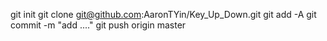 git init
git clone git@github.com:AaronTYin/Key_Up_Down.git
git add -A
git commit -m "add ...."
git push origin master
